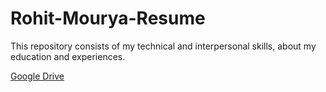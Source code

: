 # Rohit-Mourya-Resume
This repository consists of my technical and interpersonal skills, about my education and experiences.

[Google Drive](https://drive.google.com/file/d/1AGCUI_-5-LYxU1uXpTmtl-UTrxIGfNnC/view?usp=sharing)
